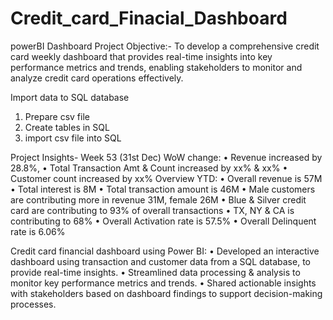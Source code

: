 # Credit_card_Finacial_Dashboard
powerBI Dashboard
Project Objective:-
To develop a comprehensive credit card weekly dashboard that provides real-time insights into key performance metrics and trends, enabling stakeholders to monitor and analyze credit card operations effectively.

Import data to SQL database
 1. Prepare csv file 
 2. Create tables in SQL
 3. import csv file into SQL

Project Insights- Week 53 (31st Dec)
 WoW change: 
• Revenue increased by 28.8%, 
• Total Transaction Amt & Count increased by xx% & xx%
 • Customer count increased by xx%
 Overview YTD:
 • Overall revenue is 57M
 • Total interest is 8M
 • Total transaction amount is 46M
 • Male customers are contributing more in revenue 31M, female 26M
 • Blue & Silver credit card are contributing to 93% of overall 
transactions
 • TX, NY & CA is contributing to 68%
 • Overall Activation rate is 57.5%
 • Overall Delinquent rate is 6.06%

  Credit card financial dashboard using Power BI:
 • Developed an interactive dashboard using 
 transaction and customer data from a SQL database, 
 to provide real-time insights. 
 • Streamlined data processing & analysis to monitor 
 key performance metrics and trends.
 • Shared actionable insights with stakeholders based 
 on dashboard findings to support decision-making 
processes.
